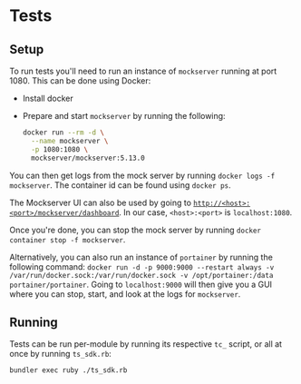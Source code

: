 # Tests

## Setup

To run tests you'll need to run an instance of `mockserver` running at port 1080. This can be done using Docker:
- Install docker
- Prepare and start `mockserver` by running the following: 
  
  ```sh
  docker run --rm -d \
    --name mockserver \
    -p 1080:1080 \
    mockserver/mockserver:5.13.0
  ```

You can then get logs from the mock server by running `docker logs -f mockserver`. The container id can be found using `docker ps`.

The Mockserver UI can also be used by going to [`http://<host>:<port>/mockserver/dashboard`](http://localhost:1080/mockserver/dashboard). In our case, `<host>:<port>` is `localhost:1080`.

Once you're done, you can stop the mock server by running `docker container stop -f mockserver`.

Alternatively, you can also run an instance of `portainer` by running the following command: `docker run -d -p 9000:9000 --restart always -v /var/run/docker.sock:/var/run/docker.sock -v /opt/portainer:/data portainer/portainer`. Going to `localhost:9000` will then give you a GUI where you can stop, start, and look at the logs for `mockserver`.

## Running

Tests can be run per-module by running its respective `tc_` script, or all at once by running `ts_sdk.rb`:

```sh
bundler exec ruby ./ts_sdk.rb
```
